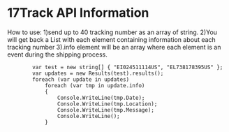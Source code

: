 # 17Track API Information

How to use:
1)send up to 40 tracking number as an array of string.
2)You will get back a List with each element containing information about each tracking number
3).info element will be an array where each element is an event during the shipping process.

            var test = new string[] { "EI024511114US", "EL738178395US" };
            var updates = new Results(test).results();
            foreach (var update in updates)
                foreach (var tmp in update.info)
                {
                    Console.WriteLine(tmp.Date);
                    Console.WriteLine(tmp.Location);
                    Console.WriteLine(tmp.Message);
                    Console.WriteLine();
                }
           
